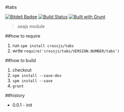 #tabs

[![Bitdeli Badge](https://d2weczhvl823v0.cloudfront.net/crossjs/tabs/trend.png)](https://bitdeli.com/free "Bitdeli Badge")
[![Build Status](https://api.travis-ci.org/crossjs/tabs.png?branch=master)](http://travis-ci.org/crossjs/tabs)
[![Built with Grunt](https://cdn.gruntjs.com/builtwith.png)](http://gruntjs.com/)

 > seajs module

##how to require
1. run `spm install crossjs/tabs`
1. write `require('crossjs/tabs/VERSION.NUMBER/tabs')`

##how to build
1. checkout
1. `npm install --save-dev`
1. `spm install --save`
1. `grunt`

##history

- 0.0.1 - init
